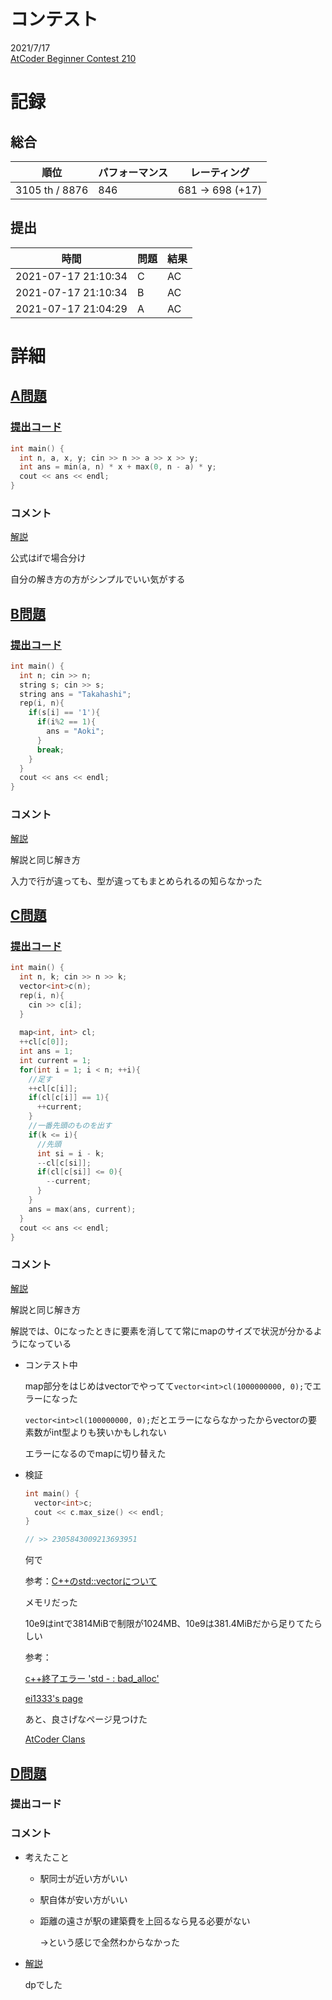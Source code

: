 # コンテスト
2021/7/17<br>
[AtCoder Beginner Contest 210](https://atcoder.jp/contests/abc210)

# 記録
## 総合
|  順位  |  パフォーマンス  | レーティング |
| ---- | ---- | ---- |
|  3105 th / 8876  | 846 | 681 → 698 (+17) |

## 提出
|  時間  |  問題  | 結果 |
| ---- | ---- | ---- |
| 2021-07-17 21:10:34 | C | AC |
| 2021-07-17 21:10:34 | B | AC |
| 2021-07-17 21:04:29 | A | AC |


# 詳細
## [A問題](https://atcoder.jp/contests/abc210/tasks/abc210_a)
### [提出コード](https://atcoder.jp/contests/abc210/submissions/24283222)
```c++
int main() {
  int n, a, x, y; cin >> n >> a >> x >> y;
  int ans = min(a, n) * x + max(0, n - a) * y;
  cout << ans << endl;
}
```

### コメント
[解説](https://atcoder.jp/contests/abc210/editorial/2293)

公式はifで場合分け

自分の解き方の方がシンプルでいい気がする


## [B問題](https://atcoder.jp/contests/abc210/tasks/abc210_b)
### [提出コード](https://atcoder.jp/contests/abc210/submissions/24292383)
```c++
int main() {
  int n; cin >> n;
  string s; cin >> s;
  string ans = "Takahashi";
  rep(i, n){
    if(s[i] == '1'){
      if(i%2 == 1){
        ans = "Aoki";
      }
      break;
    }
  }
  cout << ans << endl;
}
```

### コメント
[解説](https://atcoder.jp/contests/abc210/editorial/2294)

解説と同じ解き方

入力で行が違っても、型が違ってもまとめられるの知らなかった


## [C問題](https://atcoder.jp/contests/abc210/tasks/abc210_c)
### [提出コード](https://atcoder.jp/contests/abc210/submissions/24306961)
```c++
int main() {
  int n, k; cin >> n >> k;
  vector<int>c(n);
  rep(i, n){
    cin >> c[i];
  }
 
  map<int, int> cl;
  ++cl[c[0]];
  int ans = 1;
  int current = 1;
  for(int i = 1; i < n; ++i){
    //足す
    ++cl[c[i]];
    if(cl[c[i]] == 1){
      ++current;
    }
    //一番先頭のものを出す
    if(k <= i){
      //先頭
      int si = i - k;
      --cl[c[si]];
      if(cl[c[si]] <= 0){
        --current;
      }
    }
    ans = max(ans, current);
  }
  cout << ans << endl;
}
```

### コメント
[解説](https://atcoder.jp/contests/abc210/editorial/2297)

解説と同じ解き方

解説では、0になったときに要素を消してて常にmapのサイズで状況が分かるようになっている

* コンテスト中

  map部分をはじめはvectorでやってて```vector<int>cl(1000000000, 0);```でエラーになった

  ```vector<int>cl(100000000, 0);```だとエラーにならなかったからvectorの要素数がint型よりも狭いかもしれない

  エラーになるのでmapに切り替えた

* 検証

  ```c++
  int main() {
    vector<int>c;
    cout << c.max_size() << endl;
  }
  
  // >> 2305843009213693951
  ```

  何で

  参考：[C++のstd::vectorについて](https://www.mas9612.net/posts/cpp-vector/)

  メモリだった

  10e9はintで3814MiBで制限が1024MB、10e9は381.4MiBだから足りてたらしい

  参考：

  [c++終了エラー 'std - : bad_alloc'](https://www.fixes.pub/program/106870.html)

  [ei1333's page](https://ei1333.github.io/beet/memory.html)

  あと、良さげなページ見つけた

  [AtCoder Clans](https://kato-hiro.github.io/AtCoderClans/web_app#gsc.tab=0)


## [D問題](https://atcoder.jp/contests/abc210/tasks/abc210_d)
### 提出コード

### コメント

* 考えたこと

  * 駅同士が近い方がいい

  * 駅自体が安い方がいい

  * 距離の遠さが駅の建築費を上回るなら見る必要がない

    →という感じで全然わからなかった

* [解説](https://atcoder.jp/contests/abc210/editorial/2298)

  dpでした
